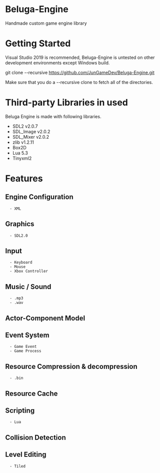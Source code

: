 # Beluga-Engine
Handmade custom game engine library

# Getting Started
Visual Studio 2019 is recommended, Beluga-Engine is untested on other development environments except Windows build.

git clone --recursive https://github.com/JunGameDev/Beluga-Engine.git

Make sure that you do a --recursive clone to fetch all of the directories.

# Third-party Libraries in used
Beluga Engine is made with following libraries.

- SDL2 v2.0.7
- SDL_Image v2.0.2
- SDL_Mixer v2.0.2
- zlib v1.2.11
- Box2D
- Lua 5.3
- Tinyxml2

# Features
   ## Engine Configuration
      - XML
   ## Graphics
      - SDL2.0
   ## Input
      - Keyboard
      - Mouse
      - Xbox Controller
   ## Music / Sound
      - .mp3
      - .wav
   ## Actor-Component Model
   ## Event System
      - Game Event
      - Game Process
   ## Resource Compression & decompression
      - .bin
   ## Resource Cache
   ## Scripting
      - Lua
   ## Collision Detection
   ## Level Editing
      - Tiled
